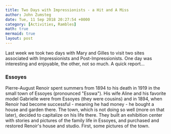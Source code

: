 ```yaml
---
title: Two Days with Impressionists - a Hit and A Miss
author: John Zumsteg
date: Tue, 11 Sep 2018 20:27:54 +0000
category: [Activities, Rambles]
math: true
mermaid: true
layout: post
---
```

<!-- wp:paragraph -->
<p>Last week we took two days with Mary and Gilles to visit two sites associated with Impressionists and Post-Impressionists. One day was interesting and enjoyable, the other, not so much. A quick report...</p>
<!-- /wp:paragraph -->

<!-- wp:heading {"level":3} -->
<h3>Essoyes</h3>
<!-- /wp:heading -->

<!-- wp:paragraph -->
<p>Pierre-August Renoir spent summers from 1894 to his death in 1919 in the small town of Essoyes (pronounced "Esswa"). His wife Aline and his favorite model Gabrielle were from Essoyes (they were cousins) and in 1894, when Renoir had become successful - meaning he had money - he bought a house and garden there. The town, which is not doing so well (more on that later), decided to capitalize on his life there. They built an exhibition center with stories and pictures of the family life in Essoyes, and purchased and restored Renoir's house and studio. First, some pictures of the town.</p>
<!-- /wp:paragraph -->

<!-- wp:gallery -->
<ul class="wp-block-gallery columns-0 is-cropped"></ul>
<!-- /wp:gallery -->

<!-- wp:heading {"level":4} -->
<h4><br/></h4>
<!-- /wp:heading -->

<!-- wp:paragraph -->
<p></p>
<!-- /wp:paragraph -->
